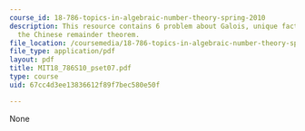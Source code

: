 ```yaml
---
course_id: 18-786-topics-in-algebraic-number-theory-spring-2010
description: This resource contains 6 problem about Galois, unique factorization and
  the Chinese remainder theorem.
file_location: /coursemedia/18-786-topics-in-algebraic-number-theory-spring-2010/67cc4d3ee13836612f89f7bec580e50f_MIT18_786S10_pset07.pdf
file_type: application/pdf
layout: pdf
title: MIT18_786S10_pset07.pdf
type: course
uid: 67cc4d3ee13836612f89f7bec580e50f

---
```

None
